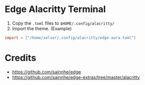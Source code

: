 # Edge Alacritty Terminal
1. Copy the `.toml` files to `$HOME/.config/alacritty/`
2. Import the theme. (Example)
```toml
import = ["/home/xelser/.config/alacritty/edge-aura.toml"]
```

# Credits
- https://github.com/sainnhe/edge
- https://github.com/sainnhe/edge-extras/tree/master/alacritty
